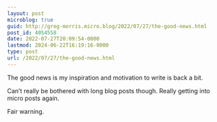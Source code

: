 ```yaml
---
layout: post
microblog: true
guid: http://greg-morris.micro.blog/2022/07/27/the-good-news.html
post_id: 4054558
date: 2022-07-27T20:09:54-0000
lastmod: 2024-06-22T16:19:16-0000
type: post
url: /2022/07/27/the-good-news.html
---
```

The good news is my inspiration and motivation to write is back a bit. 

Can’t really be bothered with long blog posts though. Really getting into micro posts again. 

Fair warning.
